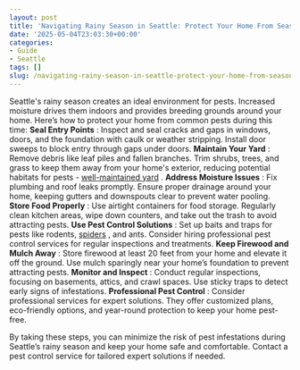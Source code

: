 ```yaml
---
layout: post
title: 'Navigating Rainy Season in Seattle: Protect Your Home From Seasonal Pests'
date: '2025-05-04T23:03:30+00:00'
categories:
- Guide
- Seattle
tags: []
slug: /navigating-rainy-season-in-seattle-protect-your-home-from-seasonal-pests/
---
```


Seattle's rainy season creates an ideal environment for pests. Increased moisture drives them indoors and provides breeding grounds around your home. Here’s how to protect your home from common pests during this time:
**Seal Entry Points**
: Inspect and seal cracks and gaps in windows, doors, and the foundation with caulk or weather stripping. Install door sweeps to block entry through gaps under doors.
**Maintain Your Yard**
: Remove debris like leaf piles and fallen branches. Trim shrubs, trees, and grass to keep them away from your home's exterior, reducing potential habitats for pests -
[well-maintained yard](https://pestpolicy.com/best-flea-spray-for-yard/)
.
**Address Moisture Issues**
: Fix plumbing and roof leaks promptly. Ensure proper drainage around your home, keeping gutters and downspouts clear to prevent water pooling.
**Store Food Properly**
: Use airtight containers for food storage. Regularly clean kitchen areas, wipe down counters, and take out the trash to avoid attracting pests.
**Use Pest Control Solutions**
: Set up baits and traps for pests like rodents,
[spiders](https://pestpolicy.com/how-to-get-rid-of-spiders/)
, and ants. Consider hiring professional pest control services for regular inspections and treatments.
**Keep Firewood and Mulch Away**
: Store firewood at least 20 feet from your home and elevate it off the ground. Use mulch sparingly near your home’s foundation to prevent attracting pests.
**Monitor and Inspect**
: Conduct regular inspections, focusing on basements, attics, and crawl spaces. Use sticky traps to detect early signs of infestations.
**Professional Pest Control**
: Consider professional services for expert solutions. They offer customized plans, eco-friendly options, and year-round protection to keep your home pest-free.

By taking these steps, you can minimize the risk of pest infestations during Seattle’s rainy season and keep your home safe and comfortable. Contact a pest control service for tailored expert solutions if needed.
